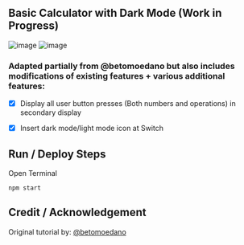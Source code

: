 ## Basic Calculator with Dark Mode (Work in Progress)
![image](https://user-images.githubusercontent.com/40747156/205188194-6faf80fb-049b-4358-a22e-957861f4a53d.png) ![image](https://user-images.githubusercontent.com/40747156/205188362-70805277-14b9-4856-b722-63b4a389543a.png)



### Adapted partially from @betomoedano but also includes modifications of existing features + various additional features:
- [x] Display all user button presses (Both numbers and operations) in secondary display 
- [x] Insert dark mode/light mode icon at Switch



## Run / Deploy Steps
Open Terminal
```
npm start
```

## Credit / Acknowledgement
Original tutorial by: [@betomoedano](https://www.youtube.com/watch?v=_fYgGS46h2w&t=233s)
